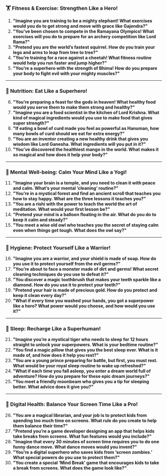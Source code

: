 ### **🏋️ Fitness & Exercise: Strengthen Like a Hero!**  
1. **"Imagine you are training to be a mighty elephant! What exercises would you do to get strong and move with grace like Gajendra?"**  
2. **"You’ve been chosen to compete in the Ramayana Olympics! What exercises will you do to prepare for an archery competition like Lord Rama?"**  
3. **"Pretend you are the world’s fastest squirrel. How do you train your legs and arms to leap from tree to tree?"**  
4. **"You’re training for a race against a cheetah! What fitness routine would help you run faster and jump higher?"**  
5. **"You’re a superhero with the strength of Bhima! How do you prepare your body to fight evil with your mighty muscles?"**  

---

### **🍉 Nutrition: Eat Like a Superhero!**  
6. **"You’re preparing a feast for the gods in heaven! What healthy food would you serve them to make them strong and healthy?"**  
7. **"Imagine you are a food scientist in the kitchen of Lord Krishna. What kind of magical ingredients would you use to make food that gives super strength?"**  
8. **"If eating a bowl of curd made you feel as powerful as Hanuman, how many bowls of curd should we eat for extra energy?"**  
9. **"You are an inventor creating a new healthy drink that gives you wisdom like Lord Ganesha. What ingredients will you put in it?"**  
10. **"You’ve discovered the healthiest mango in the world. What makes it so magical and how does it help your body?"**  

---

### **🧘 Mental Well-being: Calm Your Mind Like a Yogi!**  
11. **"Imagine your brain is a temple, and you need to clean it with peace and calm. What’s your mental ‘cleaning’ routine?"**  
12. **"You’re in a mystical forest and find an ancient scroll that teaches you how to stay happy. What are the three lessons it teaches you?"**  
13. **"You are a rishi with the power to teach the world the art of meditation. What would your first lesson be?"**  
14. **"Pretend your mind is a balloon floating in the air. What do you do to keep it calm and steady?"**  
15. **"You meet a wise old owl who teaches you the secret of staying calm even when things get tough. What does the owl say?"**  

---

### **🧴 Hygiene: Protect Yourself Like a Warrior!**  
16. **"Imagine you are a warrior, and your shield is made of soap. How do you use it to protect yourself from the evil germs?"**  
17. **"You’re about to face a monster made of dirt and germs! What secret cleaning techniques do you use to defeat it?"**  
18. **"You discover a magic toothbrush that makes your teeth sparkle like a diamond. How do you use it to protect your teeth?"**  
19. **"Pretend your hair is made of precious gold. How do you protect and keep it clean every day?"**  
20. **"What if every time you washed your hands, you got a superpower like a hero? What power would you choose, and how would you use it?"**  

---

### **🌙 Sleep: Recharge Like a Superhuman!**  
21. **"Imagine you’re a mystical tiger who needs to sleep for 12 hours straight to unlock your superpowers. What is your bedtime routine?"**  
22. **"You find a magic pillow that gives you the best sleep ever. What is it made of, and how does it help you rest?"**  
23. **"You are a young prince preparing for battle, but first, you must rest. What would be your royal sleep routine to wake up refreshed?"**  
24. **"What if each time you fall asleep, you enter a dream world full of adventure? How do you prepare for these epic dream journeys?"**  
25. **"You meet a friendly moonbeam who gives you a tip for sleeping better. What advice does it give you?"**  

---

### **📱 Digital Health: Balance Your Screen Time Like a Pro!**  
26. **"You are a magical librarian, and your job is to protect kids from spending too much time on screens. What rule do you create to help them balance their time?"**  
27. **"Pretend you’re a game developer designing an app that helps kids take breaks from screens. What fun features would you include?"**  
28. **"Imagine that every 30 minutes of screen time requires you to do one funny dance move. What dance moves would you invent?"**  
29. **"You’re a digital superhero who saves kids from ‘screen zombies.’ What special powers do you use to protect them?"**  
30. **"You create a special ‘Mind Break’ game that encourages kids to take a break from screens. What does the game look like?"**
